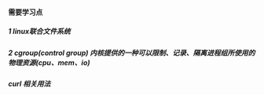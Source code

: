 #### 需要学习点

##### 1 linux联合文件系统
##### 2 cgroup(control group) 内核提供的一种可以限制、记录、隔离进程组所使用的物理资源(cpu、mem、io)
##### curl 相关用法
